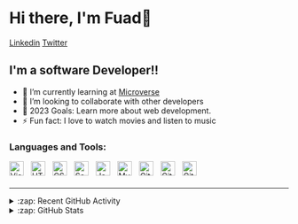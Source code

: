 # Hi there, I'm Fuad👋

[Linkedin](https://www.linkedin.com/in/fuad-moin-a7b126259/)
[Twitter ](https://twitter.com/Fuad01804580)

## I'm a software Developer!!

- 🌱 I’m currently learning at [Microverse](https://www.microverse.org/)
- 👯 I’m looking to collaborate with other developers
- 🥅 2023 Goals: Learn more about web development.
- ⚡ Fun fact: I love to watch movies and listen to music

### Languages and Tools:

<img align="left" alt="Visual Studio Code" width="26px" src="https://cdn.jsdelivr.net/gh/devicons/devicon/icons/vscode/vscode-original.svg" style="padding-right:10px;" />
<img align="left" alt="HTML5" width="26px" src="https://cdn.jsdelivr.net/gh/devicons/devicon/icons/html5/html5-original.svg" style="padding-right:10px;" />
<img align="left" alt="CSS3" width="26px" src="https://cdn.jsdelivr.net/gh/devicons/devicon/icons/css3/css3-original.svg" style="padding-right:10px;" />
<img align="left" alt="Sass" width="26px" src="https://cdn.jsdelivr.net/gh/devicons/devicon/icons/sass/sass-original.svg" style="padding-right:10px;" />
<img align="left" alt="JavaScript" width="26px" src="https://cdn.jsdelivr.net/gh/devicons/devicon/icons/javascript/javascript-original.svg" style="padding-right:10px;" />
<img align="left" alt="MySQL" width="26px" src="https://cdn.jsdelivr.net/gh/devicons/devicon/icons/mysql/mysql-original.svg" style="padding-right:10px;" />
<img align="left" alt="Git" width="26px" src="https://cdn.jsdelivr.net/gh/devicons/devicon/icons/git/git-original.svg" style="padding-right:10px;" />
<img align="left" alt="GitHub" width="26px" src="https://user-images.githubusercontent.com/3369400/139447912-e0f43f33-6d9f-45f8-be46-2df5bbc91289.png" style="padding-right:10px;" />
<img align="left" alt="GitHub" width="26px" src="https://user-images.githubusercontent.com/3369400/139448065-39a229ba-4b06-434b-bc67-616e2ed80c8f.png" style="padding-right:10px;" />

<br />
<br />

---

<details>
  <summary>:zap: Recent GitHub Activity</summary>
  
<!--START_SECTION:activity-->
1. [To-do List](https://github.com/fuadmoin/TODOLIST)
2. [Awesome books](https://github.com/fuadmoin/Awesome-books-app)
3. [English Wihtout Border](https://github.com/fuadmoin/English-Without-Border)
4. [Portfolio](https://github.com/fuadmoin/Portfolio)

<!--END_SECTION:activity-->

</details>

<details>
  <summary>:zap: GitHub Stats</summary>

  <img align="left" alt="Fuad's GitHub Stats" src="https://github-readme-stats.vercel.app/api?username=fuadmoin&show_icons=true&hide_border=false&title_color=ff652f&icon_color=FFE400&bg_color=09131B&text_color=ffffff&border_color=0c1a25" />

</details>
